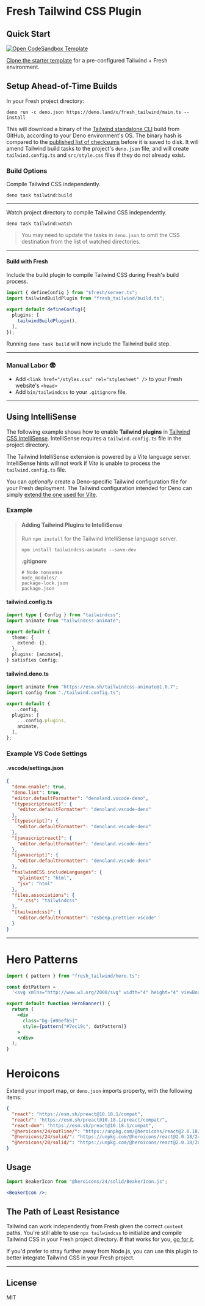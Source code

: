 # Fresh Tailwind CSS Plugin

## Quick Start
[![Open CodeSandbox Template](https://img.shields.io/badge/CodeSandbox-151515.svg?style=for-the-badge&logo=CodeSandbox&logoColor=white)](https://codesandbox.io/p/sandbox/fresh-tailwind-hxg9dk "View Fresh + Tailwind starter template")

[Clone the starter template](https://github.com/jasonjgardner/fresh_tailwind_example) for a pre-configured Tailwind + Fresh environment.

## Setup Ahead-of-Time Builds

In your Fresh project directory:

```shell
deno run -c deno.json https://deno.land/x/fresh_tailwind/main.ts --install
```

This will download a binary of the
[Tailwind standalone CLI](https://tailwindcss.com/blog/standalone-cli) build
from GitHub, according to your Deno environment's OS. The binary hash is
compared to the
[published list of checksums](https://github.com/tailwindlabs/tailwindcss/releases/download/v3.3.3/sha256sums.txt)
before it is saved to disk. It will amend Tailwind build tasks to the project's
`deno.json` file, and will create `tailwind.config.ts` and `src/style.css` files
if they do not already exist.

### Build Options

Compile Tailwind CSS independently.

```shell
deno task tailwind:build
```

---

Watch project directory to compile Tailwind CSS independently.

```shell
deno task tailwind:watch
```

> You may need to update the tasks in `deno.json` to omit the CSS destination
> from the list of watched directories.

---

#### Build with Fresh

Include the build plugin to compile Tailwind CSS during Fresh's build process.

```ts
import { defineConfig } from "$fresh/server.ts";
import tailwindBuildPlugin from "fresh_tailwind/build.ts";

export default defineConfig({
  plugins: [
    tailwindBuildPlugin(),
  ],
});
```

Running `deno task build` will now include the Tailwind build step.

---

### Manual Labor 😨

- Add `<link href="/styles.css" rel="stylesheet" />` to your Fresh website's
  `<head>`
- Add `bin/tailwindcss` to your `.gitignore` file.

---

## Using IntelliSense

The following example shows how to enable **Tailwind plugins** in
[Tailwind CSS IntelliSense](https://marketplace.visualstudio.com/items?itemName=bradlc.vscode-tailwindcss).
IntelliSense requires a `tailwind.config.ts` file in the project directory.

The Tailwind IntelliSense extension is powered by a Vite language server.
IntelliSense hints will not work if _Vite_ is unable to process the
`tailwind.config.ts` file.

You can _optionally_ create a Deno-specific Tailwind configuration file for your
Fresh deployment. The Tailwind configuration intended for Deno can simply
[extend the one used for Vite](#tailwinddenots).

### Example

> #### Adding Tailwind Plugins to IntelliSense
>
> Run `npm install` for the Tailwind IntelliSense language server.
>
> ```shell
> npm install tailwindcss-animate --save-dev
> ```
>
> **.gitignore**
>
> ```
> # Node nonsense
> node_modules/
> package-lock.json
> package.json
> ```

#### tailwind.config.ts

```ts
import type { Config } from "tailwindcss";
import animate from "tailwindcss-animate";

export default {
  theme: {
    extend: {},
  },
  plugins: [animate],
} satisfies Config;
```

#### tailwind.deno.ts

```ts
import animate from "https://esm.sh/tailwindcss-animate@1.0.7";
import config from "./tailwind.config.ts";

export default {
  ...config,
  plugins: [
    ...config.plugins,
    animate,
  ],
};
```

### Example VS Code Settings

#### .vscode/settings.json

```json
{
  "deno.enable": true,
  "deno.lint": true,
  "editor.defaultFormatter": "denoland.vscode-deno",
  "[typescriptreact]": {
    "editor.defaultFormatter": "denoland.vscode-deno"
  },
  "[typescript]": {
    "editor.defaultFormatter": "denoland.vscode-deno"
  },
  "[javascriptreact]": {
    "editor.defaultFormatter": "denoland.vscode-deno"
  },
  "[javascript]": {
    "editor.defaultFormatter": "denoland.vscode-deno"
  },
  "tailwindCSS.includeLanguages": {
    "plaintext": "html",
    "jsx": "html"
  },
  "files.associations": {
    "*.css": "tailwindcss"
  },
  "[tailwindcss]": {
    "editor.defaultFormatter": "esbenp.prettier-vscode"
  }
}
```

---

# Hero Patterns

```jsx
import { pattern } from "fresh_tailwind/hero.ts";

const dotPattern =
  '<svg xmlns="http://www.w3.org/2000/svg" width="4" height="4" viewBox="0 0 4 4"><path fill="#000000" d="M1 3h1v1H1V3zm2-2h1v1H3V1z"></path></svg>';

export default function HeroBanner() {
  return (
    <div
      class="bg-[#86efb5]"
      style={pattern("#7ec19c", dotPattern)}
    >
    </div>
  );
}
```

# Heroicons

Extend your import map, or `deno.json` imports property, with the following
items:

```json
{
  "react": "https://esm.sh/preact@10.18.1/compat",
  "react/": "https://esm.sh/preact@10.18.1/preact/compat/",
  "react-dom": "https://esm.sh/preact@10.18.1/compat",
  "@heroicons/24/outline/": "https://unpkg.com/@heroicons/react@2.0.18/24/outline/esm/",
  "@heroicons/24/solid/": "https://unpkg.com/@heroicons/react@2.0.18/24/solid/esm/",
  "@heroicons/20/solid/": "https://unpkg.com/@heroicons/react@2.0.18/20/solid/esm/"
}
```

## Usage

```jsx
import BeakerIcon from "@heroicons/24/solid/BeakerIcon.js";

<BeakerIcon />;
```

## The Path of Least Resistance

Tailwind can work independently from Fresh given the correct `content` paths.
You're still able to use `npx tailwindcss` to initialize and compile Tailwind
CSS in your Fresh project directory. If that works for you,
[go for it](https://tailwindcss.com/docs/installation).

If you'd prefer to stray further away from Node.js, you can use this plugin to
better integrate Tailwind CSS in your Fresh project.

---

## License

MIT
